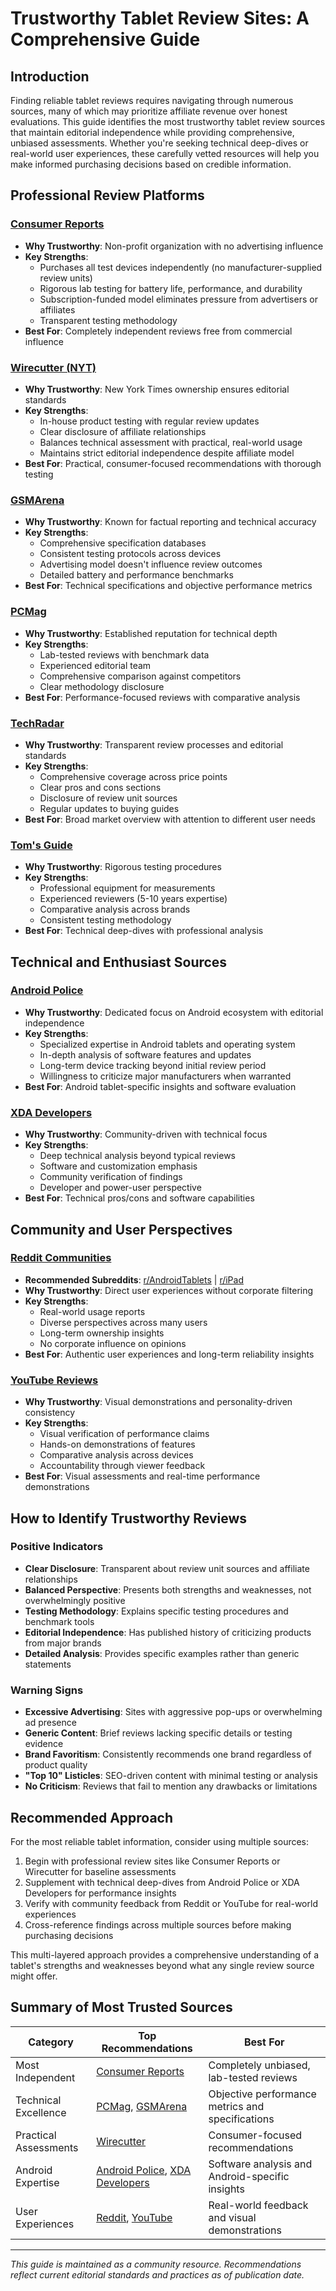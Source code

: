 # Trustworthy Tablet Review Sites: A Comprehensive Guide

## Introduction

Finding reliable tablet reviews requires navigating through numerous sources, many of which may prioritize affiliate revenue over honest evaluations. This guide identifies the most trustworthy tablet review sources that maintain editorial independence while providing comprehensive, unbiased assessments. Whether you're seeking technical deep-dives or real-world user experiences, these carefully vetted resources will help you make informed purchasing decisions based on credible information.

## Professional Review Platforms

### [Consumer Reports](https://www.consumerreports.org)
- **Why Trustworthy**: Non-profit organization with no advertising influence
- **Key Strengths**: 
  - Purchases all test devices independently (no manufacturer-supplied review units)
  - Rigorous lab testing for battery life, performance, and durability
  - Subscription-funded model eliminates pressure from advertisers or affiliates
  - Transparent testing methodology
- **Best For**: Completely independent reviews free from commercial influence

### [Wirecutter (NYT)](https://www.nytimes.com/wirecutter)
- **Why Trustworthy**: New York Times ownership ensures editorial standards
- **Key Strengths**:
  - In-house product testing with regular review updates
  - Clear disclosure of affiliate relationships
  - Balances technical assessment with practical, real-world usage
  - Maintains strict editorial independence despite affiliate model
- **Best For**: Practical, consumer-focused recommendations with thorough testing

### [GSMArena](https://www.gsmarena.com)
- **Why Trustworthy**: Known for factual reporting and technical accuracy
- **Key Strengths**:
  - Comprehensive specification databases
  - Consistent testing protocols across devices
  - Advertising model doesn't influence review outcomes
  - Detailed battery and performance benchmarks
- **Best For**: Technical specifications and objective performance metrics

### [PCMag](https://www.pcmag.com/tablets)
- **Why Trustworthy**: Established reputation for technical depth
- **Key Strengths**:
  - Lab-tested reviews with benchmark data
  - Experienced editorial team
  - Comprehensive comparison against competitors
  - Clear methodology disclosure
- **Best For**: Performance-focused reviews with comparative analysis

### [TechRadar](https://www.techradar.com/tablets)
- **Why Trustworthy**: Transparent review processes and editorial standards
- **Key Strengths**:
  - Comprehensive coverage across price points
  - Clear pros and cons sections
  - Disclosure of review unit sources
  - Regular updates to buying guides
- **Best For**: Broad market overview with attention to different user needs

### [Tom's Guide](https://www.tomsguide.com)
- **Why Trustworthy**: Rigorous testing procedures
- **Key Strengths**:
  - Professional equipment for measurements
  - Experienced reviewers (5-10 years expertise)
  - Comparative analysis across brands
  - Consistent testing methodology
- **Best For**: Technical deep-dives with professional analysis

## Technical and Enthusiast Sources

### [Android Police](https://www.androidpolice.com/)
- **Why Trustworthy**: Dedicated focus on Android ecosystem with editorial independence
- **Key Strengths**:
  - Specialized expertise in Android tablets and operating system
  - In-depth analysis of software features and updates
  - Long-term device tracking beyond initial review period
  - Willingness to criticize major manufacturers when warranted
- **Best For**: Android tablet-specific insights and software evaluation

### [XDA Developers](https://www.xda-developers.com)
- **Why Trustworthy**: Community-driven with technical focus
- **Key Strengths**:
  - Deep technical analysis beyond typical reviews
  - Software and customization emphasis
  - Community verification of findings
  - Developer and power-user perspective
- **Best For**: Technical pros/cons and software capabilities

## Community and User Perspectives

### [Reddit Communities](https://www.reddit.com)
- **Recommended Subreddits**: [r/AndroidTablets](https://www.reddit.com/r/AndroidTablets) | [r/iPad](https://www.reddit.com/r/iPad)
- **Why Trustworthy**: Direct user experiences without corporate filtering
- **Key Strengths**:
  - Real-world usage reports
  - Diverse perspectives across many users
  - Long-term ownership insights
  - No corporate influence on opinions
- **Best For**: Authentic user experiences and long-term reliability insights

### [YouTube Reviews](https://www.youtube.com/results?search_query=tablet+reviews)
- **Why Trustworthy**: Visual demonstrations and personality-driven consistency
- **Key Strengths**:
  - Visual verification of performance claims
  - Hands-on demonstrations of features
  - Comparative analysis across devices
  - Accountability through viewer feedback
- **Best For**: Visual assessments and real-time performance demonstrations

## How to Identify Trustworthy Reviews

### Positive Indicators
- **Clear Disclosure**: Transparent about review unit sources and affiliate relationships
- **Balanced Perspective**: Presents both strengths and weaknesses, not overwhelmingly positive
- **Testing Methodology**: Explains specific testing procedures and benchmark tools
- **Editorial Independence**: Has published history of criticizing products from major brands
- **Detailed Analysis**: Provides specific examples rather than generic statements

### Warning Signs
- **Excessive Advertising**: Sites with aggressive pop-ups or overwhelming ad presence
- **Generic Content**: Brief reviews lacking specific details or testing evidence
- **Brand Favoritism**: Consistently recommends one brand regardless of product quality
- **"Top 10" Listicles**: SEO-driven content with minimal testing or analysis
- **No Criticism**: Reviews that fail to mention any drawbacks or limitations

## Recommended Approach

For the most reliable tablet information, consider using multiple sources:
1. Begin with professional review sites like Consumer Reports or Wirecutter for baseline assessments
2. Supplement with technical deep-dives from Android Police or XDA Developers for performance insights
3. Verify with community feedback from Reddit or YouTube for real-world experiences
4. Cross-reference findings across multiple sources before making purchasing decisions

This multi-layered approach provides a comprehensive understanding of a tablet's strengths and weaknesses beyond what any single review source might offer.

## Summary of Most Trusted Sources

| Category | Top Recommendations | Best For |
|----------|---------------------|----------|
| Most Independent | [Consumer Reports](https://www.consumerreports.org) | Completely unbiased, lab-tested reviews |
| Technical Excellence | [PCMag](https://www.pcmag.com/tablets), [GSMArena](https://www.gsmarena.com) | Objective performance metrics and specifications |
| Practical Assessments | [Wirecutter](https://www.nytimes.com/wirecutter) | Consumer-focused recommendations |
| Android Expertise | [Android Police](https://www.androidpolice.com/), [XDA Developers](https://www.xda-developers.com) | Software analysis and Android-specific insights |
| User Experiences | [Reddit](https://www.reddit.com), [YouTube](https://www.youtube.com/results?search_query=tablet+reviews) | Real-world feedback and visual demonstrations |

---

*This guide is maintained as a community resource. Recommendations reflect current editorial standards and practices as of publication date.*
